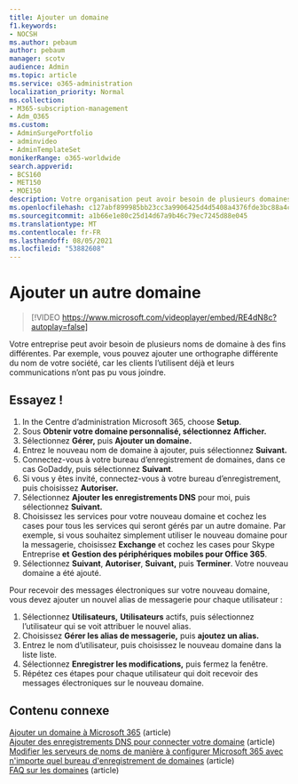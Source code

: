 ```yaml
---
title: Ajouter un domaine
f1.keywords:
- NOCSH
ms.author: pebaum
author: pebaum
manager: scotv
audience: Admin
ms.topic: article
ms.service: o365-administration
localization_priority: Normal
ms.collection:
- M365-subscription-management
- Adm_O365
ms.custom:
- AdminSurgePortfolio
- adminvideo
- AdminTemplateSet
monikerRange: o365-worldwide
search.appverid:
- BCS160
- MET150
- MOE150
description: Votre organisation peut avoir besoin de plusieurs domaines pour que les clients vous trouvent. Découvrez comment ajouter un autre domaine à votre abonnement.
ms.openlocfilehash: c127abf899985bb23cc3a9906425d4d5408a4376fde3bc88a4c3bdda1277bace
ms.sourcegitcommit: a1b66e1e80c25d14d67a9b46c79ec7245d88e045
ms.translationtype: MT
ms.contentlocale: fr-FR
ms.lasthandoff: 08/05/2021
ms.locfileid: "53882608"
---
```

# <a name="add-another-domain"></a>Ajouter un autre domaine

> [!VIDEO https://www.microsoft.com/videoplayer/embed/RE4dN8c?autoplay=false]

Votre entreprise peut avoir besoin de plusieurs noms de domaine à des fins différentes. Par exemple, vous pouvez ajouter une orthographe différente du nom de votre société, car les clients l’utilisent déjà et leurs communications n’ont pas pu vous joindre.

## <a name="try-it"></a>Essayez !

1. In the Centre d’administration Microsoft 365, choose **Setup**.
1. Sous **Obtenir votre domaine personnalisé, sélectionnez** **Afficher.**
1. Sélectionnez **Gérer,** puis **Ajouter un domaine.**
1. Entrez le nouveau nom de domaine à ajouter, puis sélectionnez **Suivant.**
1. Connectez-vous à votre bureau d’enregistrement de domaines, dans ce cas GoDaddy, puis sélectionnez **Suivant**.
1. Si vous y êtes invité, connectez-vous à votre bureau d’enregistrement, puis choisissez **Autoriser.**
1. Sélectionnez **Ajouter les enregistrements DNS** pour moi, puis sélectionnez **Suivant.**
1. Choisissez les services pour votre nouveau domaine et cochez les cases pour tous les services qui seront gérés par un autre domaine. Par exemple, si vous souhaitez simplement utiliser le nouveau domaine pour la messagerie, choisissez **Exchange** et cochez les cases pour Skype Entreprise **et** **Gestion des périphériques mobiles pour Office 365**.
1. Sélectionnez **Suivant**, **Autoriser**, **Suivant,** puis **Terminer**. Votre nouveau domaine a été ajouté.

Pour recevoir des messages électroniques sur votre nouveau domaine, vous devez ajouter un nouvel alias de messagerie pour chaque utilisateur :

1. Sélectionnez **Utilisateurs,** **Utilisateurs** actifs, puis sélectionnez l’utilisateur qui se voit attribuer le nouvel alias.
1. Choisissez **Gérer les alias de messagerie,** puis **ajoutez un alias.**
1. Entrez le nom d’utilisateur, puis choisissez le nouveau domaine dans la liste liste.
1. Sélectionnez **Enregistrer les modifications,** puis fermez la fenêtre.
1. Répétez ces étapes pour chaque utilisateur qui doit recevoir des messages électroniques sur le nouveau domaine.

## <a name="related-content"></a>Contenu connexe

[Ajouter un domaine à Microsoft 365](../admin/setup/add-domain.md) (article)\
[Ajouter des enregistrements DNS pour connecter votre domaine](../admin/get-help-with-domains/create-dns-records-at-any-dns-hosting-provider.md) (article)\
[Modifier les serveurs de noms de manière à configurer Microsoft 365 avec n'importe quel bureau d'enregistrement de domaines](../admin/get-help-with-domains/change-nameservers-at-any-domain-registrar.md) (article)\
[FAQ sur les domaines](../admin/setup/domains-faq.yml) (article)